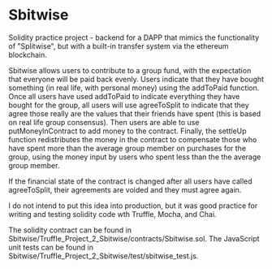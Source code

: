 # Sbitwise
Solidity practice project - backend for a DAPP that mimics the functionality of "Splitwise", but with a built-in transfer system via the ethereum blockchain. 

Sbitwise allows users to contribute to a group fund, with the expectation that everyone will be paid back evenly. Users indicate that they have bought something (in real life, with personal money) using the addToPaid function. Once all users have used addToPaid to indicate everything they have bought for the group, all users will use agreeToSplit to indicate that they agree those really are the values that their friends have spent (this is based on real life group consensus). Then users are able to use putMoneyInContract to add money to the contract. Finally, the settleUp function redistributes the money in the contract to compensate those who have spent more than the average group member on purchases for the group, using the money input by users who spent less than the the average group member. 

If the financial state of the contract is changed after all users have called agreeToSplit, their agreements are voided and they must agree again. 

I do not intend to put this idea into production, but it was good practice for writing and testing solidity code wth Truffle, Mocha, and Chai. 

The solidity contract can be found in Sbitwise/Truffle_Project_2_Sbitwise/contracts/Sbitwise.sol.
The JavaScript unit tests can be found in Sbitwise/Truffle_Project_2_Sbitwise/test/sbitwise_test.js.
